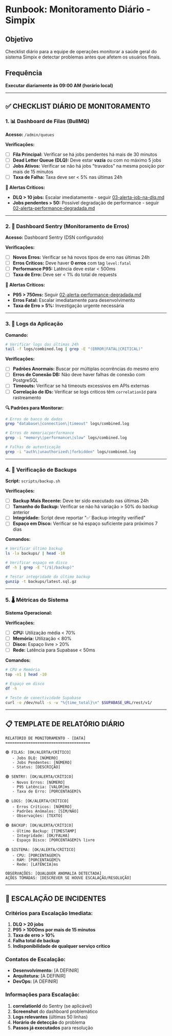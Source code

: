 # Runbook: Monitoramento Diário - Simpix

## Objetivo

Checklist diário para a equipe de operações monitorar a saúde geral do sistema Simpix e detectar problemas antes que afetem os usuários finais.

## Frequência

**Executar diariamente às 09:00 AM (horário local)**

---

## ✅ CHECKLIST DIÁRIO DE MONITORAMENTO

### 1. 📊 Dashboard de Filas (BullMQ)

**Acesso:** `/admin/queues`

**Verificações:**

- [ ] **Fila Principal:** Verificar se há jobs pendentes há mais de 30 minutos
- [ ] **Dead Letter Queue (DLQ):** Deve estar **vazia** ou com no máximo 5 jobs
- [ ] **Jobs Ativos:** Verificar se não há jobs "travados" na mesma posição por mais de 15 minutos
- [ ] **Taxa de Falha:** Taxa deve ser < 5% nas últimas 24h

**🚨 Alertas Críticos:**

- **DLQ > 10 jobs:** Escalar imediatamente - seguir [03-alerta-job-na-dlq.md](./03-alerta-job-na-dlq.md)
- **Jobs pendentes > 50:** Possível degradação de performance - seguir [02-alerta-performance-degradada.md](./02-alerta-performance-degradada.md)

---

### 2. 🐛 Dashboard Sentry (Monitoramento de Erros)

**Acesso:** Dashboard Sentry (DSN configurado)

**Verificações:**

- [ ] **Novos Erros:** Verificar se há novos tipos de erro nas últimas 24h
- [ ] **Erros Críticos:** Deve haver **0 erros** com tag `level:fatal`
- [ ] **Performance P95:** Latência deve estar < 500ms
- [ ] **Taxa de Erro:** Deve ser < 1% do total de requests

**🚨 Alertas Críticos:**

- **P95 > 750ms:** Seguir [02-alerta-performance-degradada.md](./02-alerta-performance-degradada.md)
- **Erros Fatal:** Escalar imediatamente para desenvolvimento
- **Taxa de Erro > 5%:** Investigação urgente necessária

---

### 3. 📝 Logs da Aplicação

**Comando:**

```bash
# Verificar logs das últimas 24h
tail -f logs/combined.log | grep -E "(ERROR|FATAL|CRITICAL)"
```

**Verificações:**

- [ ] **Padrões Anormais:** Buscar por múltiplas ocorrências do mesmo erro
- [ ] **Erros de Conexão DB:** Não deve haver falhas de conexão com PostgreSQL
- [ ] **Timeouts:** Verificar se há timeouts excessivos em APIs externas
- [ ] **Correlação de IDs:** Verificar se logs críticos têm `correlationId` para rastreamento

**🔍 Padrões para Monitorar:**

```bash
# Erros de banco de dados
grep "database\|connection\|timeout" logs/combined.log

# Erros de memoria/performance
grep -i "memory\|performance\|slow" logs/combined.log

# Falhas de autenticação
grep -i "auth\|unauthorized\|forbidden" logs/combined.log
```

---

### 4. 💾 Verificação de Backups

**Script:** `scripts/backup.sh`

**Verificações:**

- [ ] **Backup Mais Recente:** Deve ter sido executado nas últimas 24h
- [ ] **Tamanho do Backup:** Verificar se não há variação > 50% do backup anterior
- [ ] **Integridade:** Script deve reportar "✅ Backup integrity verified"
- [ ] **Espaço em Disco:** Verificar se há espaço suficiente para próximos 7 dias

**Comandos:**

```bash
# Verificar último backup
ls -la backups/ | head -10

# Verificar espaço em disco
df -h | grep -E "(/$|/backup)"

# Testar integridade do último backup
gunzip -t backups/latest.sql.gz
```

---

### 5. 🌡️ Métricas do Sistema

**Sistema Operacional:**

**Verificações:**

- [ ] **CPU:** Utilização média < 70%
- [ ] **Memória:** Utilização < 80%
- [ ] **Disco:** Espaço livre > 20%
- [ ] **Rede:** Latência para Supabase < 50ms

**Comandos:**

```bash
# CPU e Memória
top -n1 | head -10

# Espaço em disco
df -h

# Teste de conectividade Supabase
curl -o /dev/null -s -w "%{time_total}\n" $SUPABASE_URL/rest/v1/
```

---

## 📋 TEMPLATE DE RELATÓRIO DIÁRIO

```
RELATÓRIO DE MONITORAMENTO - [DATA]
=====================================

🟢 FILAS: [OK/ALERTA/CRÍTICO]
   - Jobs DLQ: [NÚMERO]
   - Jobs Pendentes: [NÚMERO]
   - Status: [DESCRIÇÃO]

🟢 SENTRY: [OK/ALERTA/CRÍTICO]
   - Novos Erros: [NÚMERO]
   - P95 Latência: [VALOR]ms
   - Taxa de Erro: [PORCENTAGEM]%

🟢 LOGS: [OK/ALERTA/CRÍTICO]
   - Erros Críticos: [NÚMERO]
   - Padrões Anômalos: [SIM/NÃO]
   - Observações: [TEXTO]

🟢 BACKUP: [OK/ALERTA/CRÍTICO]
   - Último Backup: [TIMESTAMP]
   - Integridade: [OK/FALHA]
   - Espaço Disco: [PORCENTAGEM]% livre

🟢 SISTEMA: [OK/ALERTA/CRÍTICO]
   - CPU: [PORCENTAGEM]%
   - RAM: [PORCENTAGEM]%
   - Rede: [LATÊNCIA]ms

OBSERVAÇÕES: [QUALQUER ANOMALIA DETECTADA]
AÇÕES TOMADAS: [DESCREVER SE HOUVE ESCALAÇÃO/RESOLUÇÃO]
```

---

## 🚨 ESCALAÇÃO DE INCIDENTES

### Critérios para Escalação Imediata:

1. **DLQ > 20 jobs**
2. **P95 > 1000ms por mais de 15 minutos**
3. **Taxa de erro > 10%**
4. **Falha total de backup**
5. **Indisponibilidade de qualquer serviço crítico**

### Contatos de Escalação:

- **Desenvolvimento:** [A DEFINIR]
- **Arquitetura:** [A DEFINIR]
- **DevOps:** [A DEFINIR]

### Informações para Escalação:

1. **correlationId** do Sentry (se aplicável)
2. **Screenshot** do dashboard problemático
3. **Logs relevantes** (últimas 50 linhas)
4. **Horário de detecção** do problema
5. **Passos já executados** para resolução

